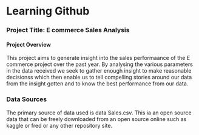 # Learning Github

### Project Title: E commerce Sales Analysis

#### Project Overview
This project aims to generate insight into the sales performaance of the E commerce project over the past year. By analysing the various parameters in the data received we seek to gather enough insight to make reasonable decisionss which then enable us to tell compelling stories around our data from the insight gotten and to know the best performance from our data.

### Data Sources
The primary source of data used is data Sales.csv. This ia an open source data that can be freely downloaded from an open source online such as kaggle or fred or any other repository site.

<!--
**Faith-Faith/Faith-Faith** is a ✨ _special_ ✨ repository because its `README.md` (this file) appears on your GitHub profile.

Here are some ideas to get you started:

- 🔭 I’m currently working on ...
- 🌱 I’m currently learning ...
- 👯 I’m looking to collaborate on ...
- 🤔 I’m looking for help with ...
- 💬 Ask me about ...
- 📫 How to reach me: ...
- 😄 Pronouns: ...
- ⚡ Fun fact: ...
-->
